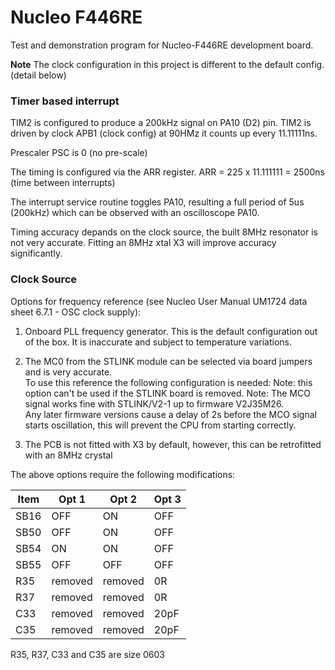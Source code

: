 # Nucleo F446RE
Test and demonstration program for Nucleo-F446RE development board.

**Note** The clock configuration in this project is different to the default config. (detail below)

### Timer based interrupt
TIM2 is configured to produce a 200kHz signal on PA10 (D2) pin.
TIM2 is driven by clock APB1 (clock config) at 90HMz it  counts up every 11.11111ns.

Prescaler PSC is 0 (no pre-scale)

The timing is configured via the ARR register. 
ARR = 225 x 11.111111 = 2500ns (time between interrupts)

The interrupt service routine toggles PA10, resulting a full period of 5us (200kHz) which can be observed with an oscilloscope PA10.

Timing accuracy depands on the clock source, the built 8MHz resonator is not very accurate. Fitting an 8MHz xtal X3 will improve accuracy significantly.

### Clock Source
Options for frequency reference (see Nucleo User Manual UM1724 data sheet 6.7.1 - OSC clock supply):

1. Onboard PLL frequency generator. This is the default configuration out of the box.
It is inaccurate and subject to temperature variations.

2. The MC0 from the STLINK module can be selected via board jumpers and is very accurate.  
To use this reference the following configuration is needed:
Note: this option can't be used if the STLINK board is removed.
Note: The MCO signal works fine with STLINK/V2-1 up to firmware V2J35M26.  
Any later firmware versions cause a delay of 2s before the MCO signal starts oscillation, this will prevent the CPU from starting correctly.

3. The PCB is not fitted with X3 by default, however, this can be retrofitted with an 8MHz crystal


The above options require the following modifications:

| Item | Opt 1 | Opt 2 | Opt 3 |
| --- | --- | --- | --- |
| SB16 | OFF | ON  | OFF |
| SB50 | OFF | ON  | OFF |
| SB54 | ON  | ON  | OFF |
| SB55 | OFF | OFF | OFF |
| R35  | removed | removed | 0R |
| R37  | removed | removed | 0R |
| C33  | removed | removed | 20pF |
| C35  | removed | removed | 20pF |

R35, R37, C33 and C35 are size 0603

 